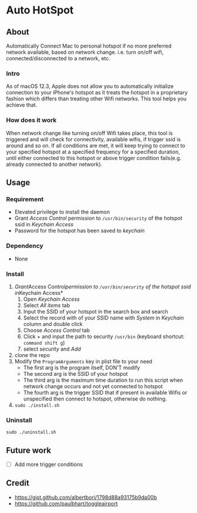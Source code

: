 # Auto HotSpot

## About

Automatically Connect Mac to personal hotspot if no more preferred network available, based on network change. i.e. turn on/off wifi, connected/disconnected to a network, etc.

### Intro

As of macOS 12.3, Apple does not allow you to automatically initialize connection to your iPhone's hotspot as it treats the hotspot in a proprietary fashion which differs than treating other Wifi networks. This tool helps you achieve that.

### How does it work

When network change like turning on/off Wifi takes place, this tool is triggered and will check for connectivity, available wifis, if trigger ssid is around and so on. If all conditions are met, it will keep trying to connect to your specified hotspot at a specified frequency for a specified duration, until either connected to this hotspot or above trigger condition fails(e.g. already connected to another network).

## Usage

### Requirement

* Elevated privilege to install the daemon
* Grant *Access Control* permission to `/usr/bin/security` of the hotspot ssid in *Keychain Access*
* Password for the hotspot has been saved to *keychain*

### Dependency

* None

### Install

1. *Grant*Access Control*permission to `/usr/bin/security` of the hotspot ssid in*Keychain Access*
    1. Open *Keychain Access*
    2. Select *All items* tab
    3. Input the SSID of your hotspot in the search box and search
    4. Select the record with of your SSID name with *System* in *Keychain* column and double click
    5. Choose *Access Control* tab
    6. Click + and input the path to security `/usr/bin` (keyboard shortcut: `command shift g`)
    7. select *security* and *Add*
2. clone the repo
3. Modify the `ProgramArguments` key in plist file to your need
    * The first arg is the program itself, DON'T modify
    * The second arg is the SSID of your hotspot
    * The third arg is the maximum time duration to run this script when network change occurs and not yet connected to hotspot
    * The fourth arg is the trigger SSID that if present in available Wifis or unspecified then connect to hotspot, otherwise do nothing.
4. `sudo ./install.sh`

### Uninstall

`sudo ./uninstall.sh`

## Future work

* [ ] Add more trigger conditions

## Credit

* <https://gist.github.com/albertbori/1798d88a93175b9da00b>
* <https://github.com/paulbhart/toggleairport>
